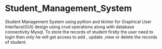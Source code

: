 # Student_Management_System
Student Management System using python and tkinter for Graphical User Interface(GUI) design using crud operations along with database connectivity Mysql. To store the records of student firstly the user need to login then only he will get access to add , update ,view or delete the records of student.
